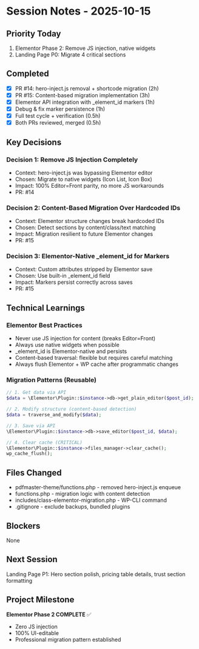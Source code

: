 # Session Notes - 2025-10-15

## Priority Today

1. Elementor Phase 2: Remove JS injection, native widgets
2. Landing Page P0: Migrate 4 critical sections

## Completed

- [x] PR #14: hero-inject.js removal + shortcode migration (2h)
- [x] PR #15: Content-based migration implementation (3h)
- [x] Elementor API integration with _element_id markers (1h)
- [x] Debug & fix marker persistence (1h)
- [x] Full test cycle + verification (0.5h)
- [x] Both PRs reviewed, merged (0.5h)

## Key Decisions

### Decision 1: Remove JS Injection Completely

- Context: hero-inject.js was bypassing Elementor editor
- Chosen: Migrate to native widgets (Icon List, Icon Box)
- Impact: 100% Editor=Front parity, no more JS workarounds
- PR: #14

### Decision 2: Content-Based Migration Over Hardcoded IDs

- Context: Elementor structure changes break hardcoded IDs
- Chosen: Detect sections by content/class/text matching
- Impact: Migration resilient to future Elementor changes
- PR: #15

### Decision 3: Elementor-Native _element_id for Markers

- Context: Custom attributes stripped by Elementor save
- Chosen: Use built-in _element_id field
- Impact: Markers persist correctly across saves
- PR: #15

## Technical Learnings

### Elementor Best Practices

- Never use JS injection for content (breaks Editor=Front)
- Always use native widgets when possible
- _element_id is Elementor-native and persists
- Content-based traversal: flexible but requires careful matching
- Always flush Elementor + WP cache after programmatic changes

### Migration Patterns (Reusable)

```php
// 1. Get data via API
$data = \Elementor\Plugin::$instance->db->get_plain_editor($post_id);

// 2. Modify structure (content-based detection)
$data = traverse_and_modify($data);

// 3. Save via API
\Elementor\Plugin::$instance->db->save_editor($post_id, $data);

// 4. Clear cache (CRITICAL)
\Elementor\Plugin::$instance->files_manager->clear_cache();
wp_cache_flush();
```

## Files Changed

- pdfmaster-theme/functions.php - removed hero-inject.js enqueue
- functions.php - migration logic with content detection  
- includes/class-elementor-migration.php - WP-CLI command
- .gitignore - exclude backups, bundled plugins

## Blockers

None

## Next Session

Landing Page P1: Hero section polish, pricing table details, trust section formatting

## Project Milestone

**Elementor Phase 2 COMPLETE** ✅

- Zero JS injection
- 100% UI-editable
- Professional migration pattern established
